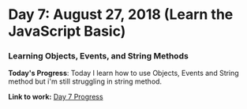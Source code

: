 # Day 7: August 27, 2018 (Learn the JavaScript Basic)
### Learning Objects, Events, and String Methods

**Today's Progress**: Today I learn how to use Objects, Events and String method but i'm still struggling in string method.

**Link to work:**
[Day 7 Progress](https://github.com/jamesmonsarvas/1-100DaysOfCode/blob/master/days/7/source)